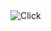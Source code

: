 <img src="https://cdn.discordapp.com/attachments/798902376324399125/994299653212352692/Screenshot_1429.png" alt="Click">
